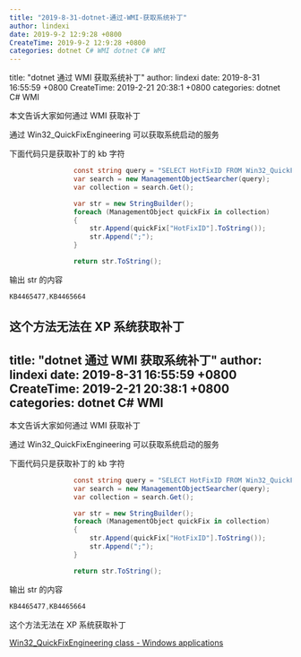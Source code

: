 ```yaml
---
title: "2019-8-31-dotnet-通过-WMI-获取系统补丁"
author: lindexi
date: 2019-9-2 12:9:28 +0800
CreateTime: 2019-9-2 12:9:28 +0800
categories: dotnet C# WMI dotnet C# WMI
---
```


title: "dotnet 通过 WMI 获取系统补丁"
author: lindexi
date: 2019-8-31 16:55:59 +0800
CreateTime: 2019-2-21 20:38:1 +0800
categories: dotnet C# WMI

<!--more-->



本文告诉大家如何通过 WMI 获取补丁

<!--more-->



<!-- 标签：dotnet,C#,WMI -->

通过 Win32_QuickFixEngineering 可以获取系统启动的服务

下面代码只是获取补丁的 kb 字符

```csharp
                const string query = "SELECT HotFixID FROM Win32_QuickFixEngineering";
                var search = new ManagementObjectSearcher(query);
                var collection = search.Get();

                var str = new StringBuilder();
                foreach (ManagementObject quickFix in collection)
                {
                    str.Append(quickFix["HotFixID"].ToString());
                    str.Append(";");
                }

                return str.ToString();
```

输出 str 的内容

```csharp
KB4465477,KB4465664
```

这个方法无法在 XP 系统获取补丁
---
title: "dotnet 通过 WMI 获取系统补丁"
author: lindexi
date: 2019-8-31 16:55:59 +0800
CreateTime: 2019-2-21 20:38:1 +0800
categories: dotnet C# WMI
---

本文告诉大家如何通过 WMI 获取补丁

<!--more-->



<!-- 标签：dotnet,C#,WMI -->

通过 Win32_QuickFixEngineering 可以获取系统启动的服务

下面代码只是获取补丁的 kb 字符

```csharp
                const string query = "SELECT HotFixID FROM Win32_QuickFixEngineering";
                var search = new ManagementObjectSearcher(query);
                var collection = search.Get();

                var str = new StringBuilder();
                foreach (ManagementObject quickFix in collection)
                {
                    str.Append(quickFix["HotFixID"].ToString());
                    str.Append(";");
                }

                return str.ToString();
```

输出 str 的内容

```csharp
KB4465477,KB4465664
```

这个方法无法在 XP 系统获取补丁

[Win32_QuickFixEngineering class - Windows applications](https://docs.microsoft.com/en-us/windows/desktop/cimwin32prov/win32-quickfixengineering )

